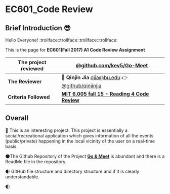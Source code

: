 # EC601_Code Review
## Brief Introduction :sunglasses:
  Hello Everyone! :trollface::trollface::trollface::trollface:
  
  This is the page for **EC601(Fall 2017) A1 Code Review Assignment** 
  
  |The project reviewed| **[@github.com/kev5/Go-Meet](https://github.com/kev5/Go-Meet)**
  |--|--
  |**The Reviewer**| :boy: **Qinjin Jia** qjia@bu.edu   :point_right:[@github/qinjinjia](https://github.com/qinjinjia)
  |**Criteria Followed**| **[MIT 6.005 fall 15 - Reading 4 Code Review](http://web.mit.edu/6.005/www/fa15/classes/04-code-review/)**

## Overall
 :new_moon_with_face: This is an interesting project. This project is essentially a social/recreational application which gives information of all the events  (public/private) happening in the local vicinity of the user on a real-time basis.
 
 :new_moon:The Github Repository of the Project **[Go & Meet](https://github.com/kev5/Go-Meet)** is abundant and there is a ReadMe file in the repository.
 
 :waxing_crescent_moon: GitHub file structure and directory structure and if it is clearly understandable.

 :first_quarter_moon:
##
